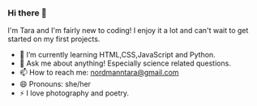 ### Hi there 👋
I'm Tara and I'm fairly new to coding! I enjoy it a lot and can't wait to get started on my first projects. 


- 🌱 I’m currently learning HTML,CSS,JavaScript and Python.
- 💬 Ask me about anything! Especially science related questions. 
- 📫 How to reach me: nordmanntara@gmail.com
- 😄 Pronouns: she/her
- ⚡ I love photography and poetry. 
